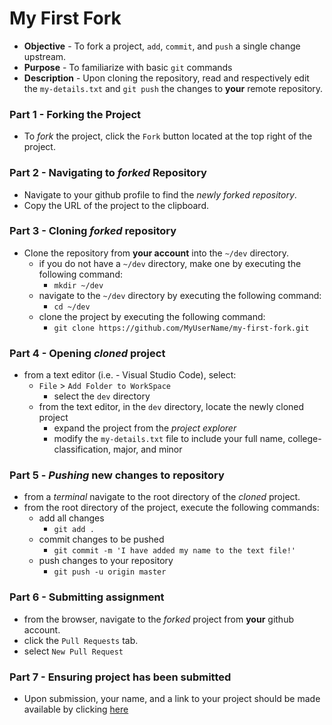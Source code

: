 # My First Fork
* **Objective** - To fork a project, `add`, `commit`, and `push` a single change upstream.
* **Purpose** - To familiarize with basic `git` commands
* **Description** - Upon cloning the repository, read and respectively edit the `my-details.txt` and `git push` the changes to **your** remote repository.

### Part 1 - Forking the Project
* To _fork_ the project, click the `Fork` button located at the top right of the project.


### Part 2 - Navigating to _forked_ Repository
* Navigate to your github profile to find the _newly forked repository_.
* Copy the URL of the project to the clipboard.

### Part 3 - Cloning _forked_ repository
* Clone the repository from **your account** into the `~/dev` directory.
  * if you do not have a `~/dev` directory, make one by executing the following command:
    * `mkdir ~/dev`
  * navigate to the `~/dev` directory by executing the following command:
    * `cd ~/dev`
  * clone the project by executing the following command:
    * `git clone https://github.com/MyUserName/my-first-fork.git`

### Part 4 - Opening _cloned_ project
* from a text editor (i.e. - Visual Studio Code), select:
  * `File` > `Add Folder to WorkSpace`
    * select the `dev` directory 
  * from the text editor, in the `dev` directory, locate the newly cloned project
    * expand the project from the _project explorer_
    * modify the `my-details.txt` file to include your full name, college-classification, major, and minor
  
 ### Part 5 - _Pushing_ new changes to repository
 * from a _terminal_ navigate to the root directory of the _cloned_ project.
  * from the root directory of the project, execute the following commands:
    * add all changes
      * `git add .`
    * commit changes to be pushed
      * `git commit -m 'I have added my name to the text file!'`
    * push changes to your repository
      * `git push -u origin master`

### Part 6 - Submitting assignment
* from the browser, navigate to the _forked_ project from **your** github account.
* click the `Pull Requests` tab.
* select `New Pull Request`

### Part 7 - Ensuring project has been submitted
* Upon submission, your name, and a link to your project should be made available by clicking [here](https://github.com/CodeDifferently/git.my-first-fork/pulls)
